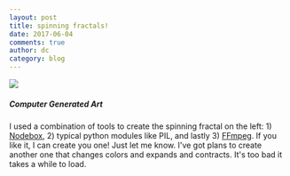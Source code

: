 ```yaml
---
layout: post
title: spinning fractals!
date: 2017-06-04
comments: true
author: dc
category: blog
---
```


<div class="container-fluid">
	<div class="row">
		<div class = "col-md-6">
<img src="{{site.url}}/assets/images/fractal.gif" class="img-fluid">
	</div>
	<div class = "col-md-6">
<h5>Computer Generated Art</h5>
I used a combination of tools to create the spinning fractal on the left: 1) <a href="https://www.nodebox.net/code/index.php/Home">Nodebox</a>, 2) typical python modules like PIL, and lastly 3) <a href="http://ffmpeg.org/">FFmpeg</a>.  If you like it, I can create you one! Just let me know. I've got plans to create another one that changes colors and expands and contracts. It's too bad it takes a while to load.
